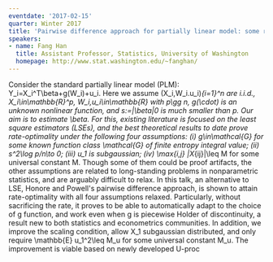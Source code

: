 ```yaml
---
eventdate: '2017-02-15'
quarter: Winter 2017
title: 'Pairwise difference approach for partially linear model: some real gains'
speakers:
- name: Fang Han
  title: Assistant Professor, Statistics, University of Washington
  homepage: http://www.stat.washington.edu/~fanghan/
---
```

Consider the standard partially linear model (PLM): Y_i=X_i^T\beta+g(W_i)+u_i. Here we assume (X_i,W_i.u_i)_{i=1}^n are i.i.d.,  X_i\in\mathbb{R}^p, W_i,u_i\in\mathbb{R} with p\gg n, g(\cdot) is an unknown nonlinear function, and s:=\|\beta\|_0 is much smaller than p. Our aim is to estimate \beta. For this, existing literature is focused on the least square estimators (LSEs), and the best theoretical results to date prove rate-optimality under the following four assumptions: (i) g\in\mathcal{G} for some known function class \mathcal{G} of finite entropy integral value; (ii) s^2\log p/n\to 0; (iii) u_1 is subgaussian; (iv) \max_{i,j} |X_{ij}|\leq M for some universal constant M. Though some of them could be proof artifacts, the other assumptions are related to long-standing problems in nonparametric statistics, and are arguably difficult to relax. In this talk, an alternative to LSE, Honore and Powell's pairwise difference approach, is shown to attain rate-optimality with all four assumptions relaxed. Particularly, without sacrificing the rate, it proves to be able to automatically adapt to the choice of g function, and work even when g is piecewise Holder of discontinuity, a result new to both statistics and econometrics communities. In addition, we improve the scaling condition, allow X_1 subgaussian distributed, and only require \mathbb{E} u_1^2\leq M_u for some universal constant M_u. The improvement is viable based on newly developed U-proc
